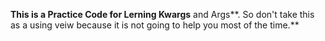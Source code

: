 **This is a Practice Code for Lerning Kwargs** and Args**. So don't take this as a using veiw because it is not going to help you most of the time.**
